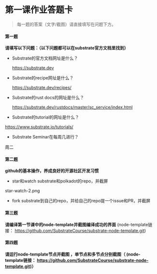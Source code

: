 # 第一课作业答题卡

> 每一题的答案（文字/截图）请直接填写在问题下方。

#### 第一题

**请填写以下问题：（以下问题都可以在substrate官方文档里找到）**

- Substrate的官方文档网址是什么？

  https://substrate.dev

- Substrate的recipe网址是什么？

  https://substrate.dev/recipes/  

- Substrate的rust docs的网址是什么？

  https://substrate.dev/rustdocs/master/sc_service/index.html

- Substrate的tutorial的网址是什么？

https://www.substrate.io/tutorials/ 

- Substrate Seminar在每周几进行？
 
 周二

#### 第二题

**github的基本操作，养成良好的开源社区开发习惯**

- star和watch substrate和polkadot的repo，并截屏

 star-watch-2.png

- fork substrate到自己的repo，并给自己的repo提一个issue和PR，并截屏





#### 第三题

**请编译第一节课中的node-template并截图编译成功的界面** (node-template链接： https://github.com/SubstrateCourse/substrate-node-template.git)



#### 第四题

**请运行node-template节点并截图 ，单节点和多节点分别截图（ (node-template链接： https://github.com/SubstrateCourse/substrate-node-template.git)）**

